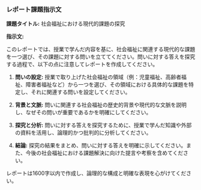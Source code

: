 ### レポート課題指示文

**課題タイトル:** 社会福祉における現代的課題の探究

**指示文:**

このレポートでは、授業で学んだ内容を基に、社会福祉に関連する現代的な課題を一つ選び、その課題に対する問いを立ててください。問いに対する答えを探究する過程で、以下の点に注意してレポートを作成してください。

1. **問いの設定:** 授業で取り上げた社会福祉の領域（例：児童福祉、高齢者福祉、障害者福祉など）から一つを選び、その領域における具体的な課題を特定し、それに関連する問いを設定してください。

2. **背景と文脈:** 問いに関連する社会福祉の歴史的背景や現代的な文脈を説明し、なぜその問いが重要であるかを明確にしてください。

3. **探究と分析:** 問いに対する答えを探究するために、授業で学んだ知識や外部の資料を活用し、論理的かつ批判的に分析してください。

4. **結論:** 探究の結果をまとめ、問いに対する答えを明確に示してください。また、今後の社会福祉における課題解決に向けた提言や考察を含めてください。

レポートは1600字以内で作成し、論理的な構成と明確な表現を心がけてください。